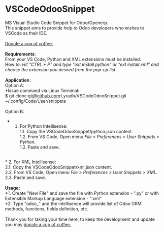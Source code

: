 # VSCodeOdooSnippet
MS Visual Studio Code Snippet for Odoo/Openerp.
<br/>
This snippet aims to provide help to Odoo developers who wishes to VSCode as their IDE.
<br/>
<br/>
<a href="https://www.paypal.com/cgi-bin/webscr?cmd=_donations&business=U2VV4BHMLAD8L&lc=PH&item_name=github%2fdonate4dev&item_number=%40lyradb%2fvscode&currency_code=PHP&bn=PP%2dDonationsBF%3abtn_donateCC_LG%2egif%3aNonHosted" title="Your donation is highly appreciated." style="text-decoration:underline;" target="_blank" >Donate a cup of coffee.</a>
<br/>
<br/>
<b>Requirements:</b><br/>
From your VS Code, Python and XML extensions must be installed.<br/>
  How to: <i>Hit "CTRL + P" and type "ext install python" or "ext install xml" and choose the extension you desired from the pop-up list.</i>
<br/>
<br/>
<b>Application:</b><br/>
  Option A:<br/>
    *Issue command via Linux Terminal:<br/>
      $ git clone git@github.com:Lyradb/VSCodeOdooSnippet.git ~/.config/Code/User/snippets
  <br/>
  <br/>
  Option B:<br/>
  *  1. For Python Intellisense:<br/>
      1.1. Copy the VSCodeOdooSnippet/python.json content.<br/>
      1.2. From VS Code, Open menu <i>File > Preferences > User Snippets > Python.</i><br/>
      1.3. Paste and save.
  <br/>
  *  2. For XML Intellisense:<br/>
      2.1. Copy the VSCodeOdooSnippet/xml.json content.<br/>
      2.2. From VS Code, Open menu <i>File > Preferences > User Snippets > XML.</i><br/>
      2.3. Paste and save.
<br/>
<br/>
<b>Usage:</b><br/>
*1. Create "New File" and save the file with Python extension - ".py" or with Extensible Markup Language extension - ".xml"
<br/>
*2. Type "odoo_" and the intellisence will provide list of Odoo ORM methods, functions, fields definition, etc.
<br/>
<br/>
Thank you for taking your time here, to keep the development and update you may <a href="https://www.paypal.com/cgi-bin/webscr?cmd=_donations&business=U2VV4BHMLAD8L&lc=PH&item_name=github%2fdonate4dev&item_number=%40lyradb%2fvscode&currency_code=PHP&bn=PP%2dDonationsBF%3abtn_donateCC_LG%2egif%3aNonHosted" title="Your donation is highly appreciated." style="text-decoration:underline;" target="_blank" >donate a cup of coffee.</a>

